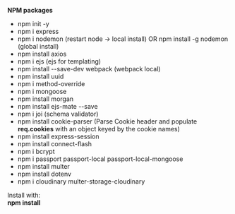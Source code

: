 **NPM packages**

 * npm init -y 
 * npm i express 
 * npm i nodemon (restart node -> local install) OR npm install -g nodemon (global install)
 * npm install axios
 * npm i ejs (ejs for templating)
 * npm install --save-dev webpack (webpack local)
 * npm install uuid
 * npm i method-override
 * npm i mongoose
 * npm install morgan
 * npm install ejs-mate --save
 * npm i joi (schema validator)
 * npm install cookie-parser (Parse Cookie header and populate **req.cookies** with an object keyed by the cookie names)
 * npm install express-session
 * npm install connect-flash
 * npm i bcrypt
 * npm i passport passport-local passport-local-mongoose
 * npm install multer
 * npm install dotenv
 * npm i cloudinary multer-storage-cloudinary

 Install with: <br/>
**npm install**